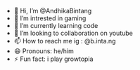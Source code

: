 - 👋 Hi, I’m @AndhikaBintang
- 👀 I’m intrested in gaming
- 🌱 I’m currently learning code
- 💞️ I’m looking to collaboration on youtube
- 📫 How to reach me ig : @b.inta.ng
- 😄 Pronouns: he/him
- ⚡ Fun fact: i play growtopia

<!---
AndhikaBintang/AndhikaBintang is a ✨ special ✨ repository because its `README.md` (this file) appears on your GitHub profile.
You can click the Preview link to take a look at your changes.
--->
